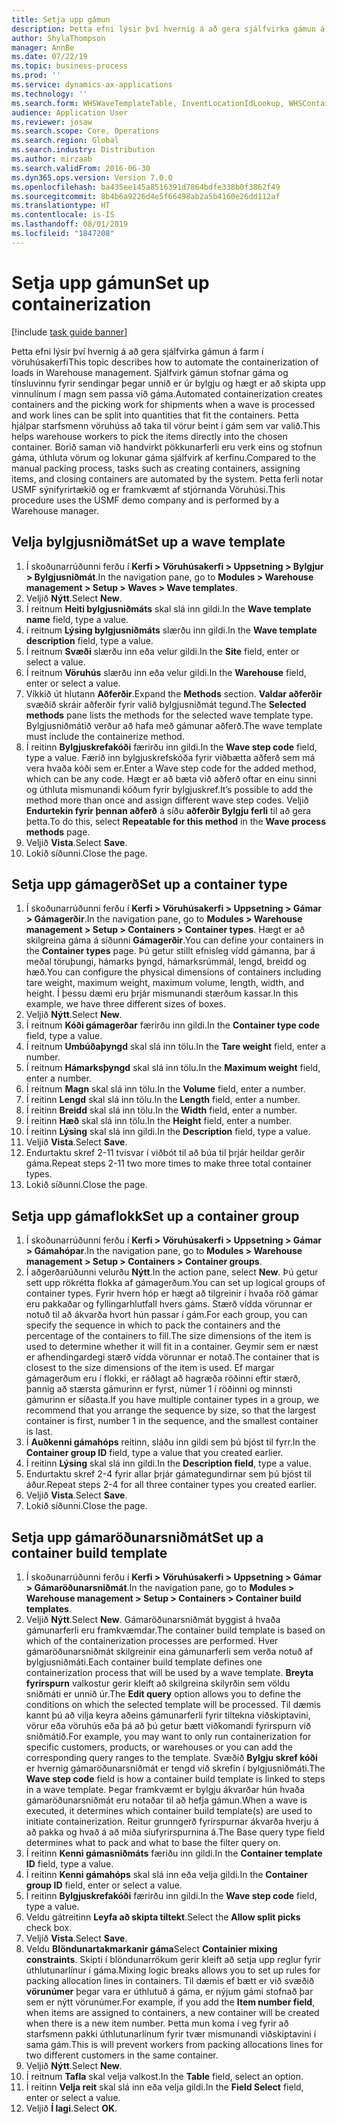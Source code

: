 ```yaml
---
title: Setja upp gámun
description: Þetta efni lýsir því hvernig á að gera sjálfvirka gámun á farm í vöruhúsakerfi
author: ShylaThompson
manager: AnnBe
ms.date: 07/22/19
ms.topic: business-process
ms.prod: ''
ms.service: dynamics-ax-applications
ms.technology: ''
ms.search.form: WHSWaveTemplateTable, InventLocationIdLookup, WHSContainerType, WHSContainerGroup, WHSContainerizationTable, WHSContainerizationBreak, WHSCreateContainerBreak
audience: Application User
ms.reviewer: josaw
ms.search.scope: Core, Operations
ms.search.region: Global
ms.search.industry: Distribution
ms.author: mirzaab
ms.search.validFrom: 2016-06-30
ms.dyn365.ops.version: Version 7.0.0
ms.openlocfilehash: ba435ee145a8516391d7864bdfe338b0f3862f49
ms.sourcegitcommit: 8b4b6a9226d4e5f66498ab2a5b4160e26dd112af
ms.translationtype: HT
ms.contentlocale: is-IS
ms.lasthandoff: 08/01/2019
ms.locfileid: "1847208"
---
```

# <a name="set-up-containerization"></a><span data-ttu-id="b36a3-103">Setja upp gámun</span><span class="sxs-lookup"><span data-stu-id="b36a3-103">Set up containerization</span></span>

[!include [task guide banner](../../includes/task-guide-banner.md)]

<span data-ttu-id="b36a3-104">Þetta efni lýsir því hvernig á að gera sjálfvirka gámun á farm í vöruhúsakerfi</span><span class="sxs-lookup"><span data-stu-id="b36a3-104">This topic describes how to automate the containerization of loads in Warehouse management.</span></span> <span data-ttu-id="b36a3-105">Sjálfvirk gámun stofnar gáma og tínsluvinnu fyrir sendingar þegar unnið er úr bylgju og hægt er að skipta upp vinnulínum í magn sem passa við gáma.</span><span class="sxs-lookup"><span data-stu-id="b36a3-105">Automated containerization creates containers and the picking work for shipments when a wave is processed and work lines can be split into quantities that fit the containers.</span></span> <span data-ttu-id="b36a3-106">Þetta hjálpar starfsmenn vöruhúss að taka til vörur beint í gám sem var valið.</span><span class="sxs-lookup"><span data-stu-id="b36a3-106">This helps warehouse workers to pick the items directly into the chosen container.</span></span> <span data-ttu-id="b36a3-107">Borið saman við handvirkt pökkunarferli eru verk eins og stofnun gáma, úthluta vörum og lokunar gáma sjálfvirk af kerfinu.</span><span class="sxs-lookup"><span data-stu-id="b36a3-107">Compared to the manual packing process, tasks such as creating containers, assigning items, and closing containers are automated by the system.</span></span> <span data-ttu-id="b36a3-108">Þetta ferli notar USMF sýnifyrirtækið og er framkvæmt af stjórnanda Vöruhúsi.</span><span class="sxs-lookup"><span data-stu-id="b36a3-108">This procedure uses the USMF demo company and is performed by a Warehouse manager.</span></span>


## <a name="set-up-a-wave-template"></a><span data-ttu-id="b36a3-109">Velja bylgjusniðmát</span><span class="sxs-lookup"><span data-stu-id="b36a3-109">Set up a wave template</span></span>
1. <span data-ttu-id="b36a3-110">Í skoðunarrúðunni ferðu í **Kerfi > Vöruhúsakerfi > Uppsetning > Bylgjur > Bylgjusniðmát**.</span><span class="sxs-lookup"><span data-stu-id="b36a3-110">In the navigation pane, go to **Modules > Warehouse management > Setup > Waves > Wave templates**.</span></span>
2. <span data-ttu-id="b36a3-111">Veljið **Nýtt**.</span><span class="sxs-lookup"><span data-stu-id="b36a3-111">Select **New**.</span></span>
3. <span data-ttu-id="b36a3-112">Í reitnum **Heiti bylgjusniðmáts** skal slá inn gildi.</span><span class="sxs-lookup"><span data-stu-id="b36a3-112">In the **Wave template name** field, type a value.</span></span>
4. <span data-ttu-id="b36a3-113">í reitnum **Lýsing bylgjusniðmáts** slærðu inn gildi.</span><span class="sxs-lookup"><span data-stu-id="b36a3-113">In the **Wave template description** field, type a value.</span></span>
5. <span data-ttu-id="b36a3-114">Í reitnum **Svæði** slærðu inn eða velur gildi.</span><span class="sxs-lookup"><span data-stu-id="b36a3-114">In the **Site** field, enter or select a value.</span></span>
6. <span data-ttu-id="b36a3-115">Í reitnum **Vöruhús** slærðu inn eða velur gildi.</span><span class="sxs-lookup"><span data-stu-id="b36a3-115">In the **Warehouse** field, enter or select a value.</span></span>
7. <span data-ttu-id="b36a3-116">Víkkið út hlutann **Aðferðir**.</span><span class="sxs-lookup"><span data-stu-id="b36a3-116">Expand the **Methods** section.</span></span> <span data-ttu-id="b36a3-117">**Valdar aðferðir** svæðið skráir aðferðir fyrir valið bylgjusniðmát tegund.</span><span class="sxs-lookup"><span data-stu-id="b36a3-117">The **Selected methods** pane lists the methods for the selected wave template type.</span></span> <span data-ttu-id="b36a3-118">Bylgjusniðmátið verður að hafa með gámunar aðferð.</span><span class="sxs-lookup"><span data-stu-id="b36a3-118">The wave template must include the containerize method.</span></span>  
8. <span data-ttu-id="b36a3-119">Í reitinn **Bylgjuskrefakóði** færirðu inn gildi.</span><span class="sxs-lookup"><span data-stu-id="b36a3-119">In the **Wave step code** field, type a value.</span></span> <span data-ttu-id="b36a3-120">Færið inn bylgjuskrefskóða fyrir viðbætta aðferð sem má vera hvaða kóði sem er.</span><span class="sxs-lookup"><span data-stu-id="b36a3-120">Enter a Wave step code for the added method, which can be any code.</span></span> <span data-ttu-id="b36a3-121">Hægt er að bæta við aðferð oftar en einu sinni og úthluta mismunandi kóðum fyrir bylgjuskref.</span><span class="sxs-lookup"><span data-stu-id="b36a3-121">It’s possible to add the method more than once and assign different wave step codes.</span></span> <span data-ttu-id="b36a3-122">Veljið **Endurtekin fyrir þennan aðferð** á síðu **aðferðir Bylgju ferli** til að gera þetta.</span><span class="sxs-lookup"><span data-stu-id="b36a3-122">To do this, select **Repeatable for this method** in the **Wave process methods** page.</span></span>  
9. <span data-ttu-id="b36a3-123">Veljið **Vista**.</span><span class="sxs-lookup"><span data-stu-id="b36a3-123">Select **Save**.</span></span>
10. <span data-ttu-id="b36a3-124">Lokið síðunni.</span><span class="sxs-lookup"><span data-stu-id="b36a3-124">Close the page.</span></span>

## <a name="set-up-a-container-type"></a><span data-ttu-id="b36a3-125">Setja upp gámagerð</span><span class="sxs-lookup"><span data-stu-id="b36a3-125">Set up a container type</span></span>
1. <span data-ttu-id="b36a3-126">Í skoðunarrúðunni ferðu í **Kerfi > Vöruhúsakerfi > Uppsetning > Gámar > Gámagerðir**.</span><span class="sxs-lookup"><span data-stu-id="b36a3-126">In the navigation pane, go to **Modules > Warehouse management > Setup > Containers > Container types**.</span></span> <span data-ttu-id="b36a3-127">Hægt er að skilgreina gáma á síðunni **Gámagerðir**.</span><span class="sxs-lookup"><span data-stu-id="b36a3-127">You can define your containers in the **Container types** page.</span></span> <span data-ttu-id="b36a3-128">Þú getur stillt efnisleg vídd gámanna, þar á meðal töruþungi, hámarks þyngd, hámarksrúmmál, lengd, breidd og hæð.</span><span class="sxs-lookup"><span data-stu-id="b36a3-128">You can configure the physical dimensions of containers including tare weight, maximum weight, maximum volume, length, width, and height.</span></span> <span data-ttu-id="b36a3-129">Í þessu dæmi eru þrjár mismunandi stærðum kassar.</span><span class="sxs-lookup"><span data-stu-id="b36a3-129">In this example, we have three different sizes of boxes.</span></span>  
2. <span data-ttu-id="b36a3-130">Veljið **Nýtt**.</span><span class="sxs-lookup"><span data-stu-id="b36a3-130">Select **New**.</span></span>
3. <span data-ttu-id="b36a3-131">Í reitnum **Kóði gámagerðar** færirðu inn gildi.</span><span class="sxs-lookup"><span data-stu-id="b36a3-131">In the **Container type code** field, type a value.</span></span>
4. <span data-ttu-id="b36a3-132">Í reitnum **Umbúðaþyngd** skal slá inn tölu.</span><span class="sxs-lookup"><span data-stu-id="b36a3-132">In the **Tare weight** field, enter a number.</span></span>
5. <span data-ttu-id="b36a3-133">Í reitnum **Hámarksþyngd** skal slá inn tölu.</span><span class="sxs-lookup"><span data-stu-id="b36a3-133">In the **Maximum weight** field, enter a number.</span></span>
6. <span data-ttu-id="b36a3-134">Í reitnum **Magn** skal slá inn tölu.</span><span class="sxs-lookup"><span data-stu-id="b36a3-134">In the **Volume** field, enter a number.</span></span>
7. <span data-ttu-id="b36a3-135">Í reitinn **Lengd** skal slá inn tölu.</span><span class="sxs-lookup"><span data-stu-id="b36a3-135">In the **Length** field, enter a number.</span></span>
8. <span data-ttu-id="b36a3-136">Í reitinn **Breidd** skal slá inn tölu.</span><span class="sxs-lookup"><span data-stu-id="b36a3-136">In the **Width** field, enter a number.</span></span>
9. <span data-ttu-id="b36a3-137">Í reitinn **Hæð** skal slá inn tölu.</span><span class="sxs-lookup"><span data-stu-id="b36a3-137">In the **Height** field, enter a number.</span></span>
10. <span data-ttu-id="b36a3-138">Í reitinn **Lýsing** skal slá inn gildi.</span><span class="sxs-lookup"><span data-stu-id="b36a3-138">In the **Description** field, type a value.</span></span>
11. <span data-ttu-id="b36a3-139">Veljið **Vista**.</span><span class="sxs-lookup"><span data-stu-id="b36a3-139">Select **Save**.</span></span>
13. <span data-ttu-id="b36a3-140">Endurtaktu skref 2-11 tvisvar í viðbót til að búa til þrjár heildar gerðir gáma.</span><span class="sxs-lookup"><span data-stu-id="b36a3-140">Repeat steps 2-11 two more times to make three total container types.</span></span>
14. <span data-ttu-id="b36a3-141">Lokið síðunni.</span><span class="sxs-lookup"><span data-stu-id="b36a3-141">Close the page.</span></span>

## <a name="set-up-a-container-group"></a><span data-ttu-id="b36a3-142">Setja upp gámaflokk</span><span class="sxs-lookup"><span data-stu-id="b36a3-142">Set up a container group</span></span>
1. <span data-ttu-id="b36a3-143">Í skoðunarrúðunni ferðu í **Kerfi > Vöruhúsakerfi > Uppsetning > Gámar > Gámahópar**.</span><span class="sxs-lookup"><span data-stu-id="b36a3-143">In the navigation pane, go to **Modules > Warehouse management > Setup > Containers > Container groups**.</span></span>
2. <span data-ttu-id="b36a3-144">Í aðgerðarúðunni velurðu **Nýtt**.</span><span class="sxs-lookup"><span data-stu-id="b36a3-144">In the action pane, select **New**.</span></span> <span data-ttu-id="b36a3-145">Þú getur sett upp rökrétta flokka af gámagerðum.</span><span class="sxs-lookup"><span data-stu-id="b36a3-145">You can set up logical groups of container types.</span></span> <span data-ttu-id="b36a3-146">Fyrir hvern hóp er hægt að tilgreinir í hvaða röð gámar eru pakkaðar og fyllingarhlutfall hvers gáms. Stærð vídda vörunnar er notuð til að ákvarða hvort hún passar í gám.</span><span class="sxs-lookup"><span data-stu-id="b36a3-146">For each group, you can specify the sequence in which to pack the containers and the percentage of the containers to fill.The size dimensions of the item is used to determine whether it will fit in a container.</span></span> <span data-ttu-id="b36a3-147">Geymir sem er næst er afhendingardegi stærð vídda vörunnar er notað.</span><span class="sxs-lookup"><span data-stu-id="b36a3-147">The container that is closest to the size dimensions of the item is used.</span></span> <span data-ttu-id="b36a3-148">Ef margar gámagerðum eru í flokki, er ráðlagt að hagræða röðinni eftir stærð, þannig að stærsta gámurinn er fyrst, númer 1 í röðinni og minnsti gámurinn er síðasta.</span><span class="sxs-lookup"><span data-stu-id="b36a3-148">If you have multiple container types in a group, we recommend that you arrange the sequence by size, so that the largest container is first, number 1 in the sequence, and the smallest container is last.</span></span>    
3. <span data-ttu-id="b36a3-149">Í **Auðkenni gámahóps** reitinn, sláðu inn gildi sem þú bjóst til fyrr.</span><span class="sxs-lookup"><span data-stu-id="b36a3-149">In the **Container group ID** field, type a value that you created earlier.</span></span>
4. <span data-ttu-id="b36a3-150">Í reitinn **Lýsing** skal slá inn gildi.</span><span class="sxs-lookup"><span data-stu-id="b36a3-150">In the **Description field**, type a value.</span></span>
5. <span data-ttu-id="b36a3-151">Endurtaktu skref 2-4 fyrir allar þrjár gámategundirnar sem þú bjóst til áður.</span><span class="sxs-lookup"><span data-stu-id="b36a3-151">Repeat steps 2-4 for all three container types you created earlier.</span></span>
6. <span data-ttu-id="b36a3-152">Veljið **Vista**.</span><span class="sxs-lookup"><span data-stu-id="b36a3-152">Select **Save**.</span></span>
7. <span data-ttu-id="b36a3-153">Lokið síðunni.</span><span class="sxs-lookup"><span data-stu-id="b36a3-153">Close the page.</span></span>

## <a name="set-up-a-container-build-template"></a><span data-ttu-id="b36a3-154">Setja upp gámaröðunarsniðmát</span><span class="sxs-lookup"><span data-stu-id="b36a3-154">Set up a container build template</span></span>
1. <span data-ttu-id="b36a3-155">Í skoðunarrúðunni ferðu í **Kerfi > Vöruhúsakerfi > Uppsetning > Gámar > Gámaröðunarsniðmát**.</span><span class="sxs-lookup"><span data-stu-id="b36a3-155">In the navigation pane, go to **Modules > Warehouse management > Setup > Containers > Container build templates**.</span></span>
2. <span data-ttu-id="b36a3-156">Veljið **Nýtt**.</span><span class="sxs-lookup"><span data-stu-id="b36a3-156">Select **New**.</span></span> <span data-ttu-id="b36a3-157">Gámaröðunarsniðmát byggist á hvaða gámunarferli eru framkvæmdar.</span><span class="sxs-lookup"><span data-stu-id="b36a3-157">The container build template is based on which of the containerization processes are performed.</span></span> <span data-ttu-id="b36a3-158">Hver gámaröðunarsniðmát skilgreinir eina gámunarferli sem verða notuð af bylgjusniðmáti.</span><span class="sxs-lookup"><span data-stu-id="b36a3-158">Each container build template defines one containerization process that will be used by a wave template.</span></span> <span data-ttu-id="b36a3-159">**Breyta fyrirspurn** valkostur gerir kleift að skilgreina skilyrðin sem völdu sniðmáti er unnið úr.</span><span class="sxs-lookup"><span data-stu-id="b36a3-159">The **Edit query** option allows you to define the conditions on which the selected template will be processed.</span></span> <span data-ttu-id="b36a3-160">Til dæmis kannt þú að vilja keyra aðeins gámunarferli fyrir tiltekna viðskiptavini, vörur eða vöruhús eða þá að þú getur bætt viðkomandi fyrirspurn við sniðmátið.</span><span class="sxs-lookup"><span data-stu-id="b36a3-160">For example, you may want to only run containerization for specific customers, products, or warehouses or you can add the corresponding query ranges to the template.</span></span> <span data-ttu-id="b36a3-161">Svæðið **Bylgju skref kóði** er hvernig gámaröðunarsniðmát er tengd við skrefin í bylgjusniðmáti.</span><span class="sxs-lookup"><span data-stu-id="b36a3-161">The **Wave step code** field is how a container build template is linked to steps in a wave template.</span></span> <span data-ttu-id="b36a3-162">Þegar framkvæmt er bylgju ákvarðar hún hvaða gámaröðunarsniðmát eru notaðar til að hefja gámun.</span><span class="sxs-lookup"><span data-stu-id="b36a3-162">When a wave is executed, it determines which container build template(s) are used to initiate containerization.</span></span> <span data-ttu-id="b36a3-163">Reitur grunngerð fyrirspurnar ákvarða hverju á að pakka og hvað á að miða síufyrirspurnina á.</span><span class="sxs-lookup"><span data-stu-id="b36a3-163">The Base query type field determines what to pack and what to base the filter query on.</span></span> 
3. <span data-ttu-id="b36a3-164">Í reitinn **Kenni gámasniðmáts** færiðu inn gildi.</span><span class="sxs-lookup"><span data-stu-id="b36a3-164">In the **Container template ID** field, type a value.</span></span>
4. <span data-ttu-id="b36a3-165">Í reitinn **Kenni gámahóps** skal slá inn eða velja gildi.</span><span class="sxs-lookup"><span data-stu-id="b36a3-165">In the **Container group ID** field, enter or select a value.</span></span>
5. <span data-ttu-id="b36a3-166">Í reitinn **Bylgjuskrefakóði** færirðu inn gildi.</span><span class="sxs-lookup"><span data-stu-id="b36a3-166">In the **Wave step code** field, type a value.</span></span>
6. <span data-ttu-id="b36a3-167">Veldu gátreitinn **Leyfa að skipta tiltekt**.</span><span class="sxs-lookup"><span data-stu-id="b36a3-167">Select the **Allow split picks** check box.</span></span>
7. <span data-ttu-id="b36a3-168">Veljið **Vista**.</span><span class="sxs-lookup"><span data-stu-id="b36a3-168">Select **Save**.</span></span>
8. <span data-ttu-id="b36a3-169">Veldu **Blöndunartakmarkanir gáma**</span><span class="sxs-lookup"><span data-stu-id="b36a3-169">Select **Containier mixing constraints**.</span></span> <span data-ttu-id="b36a3-170">Skipti í blöndunarrökum gerir kleift að setja upp reglur fyrir úthlutunarlínur í gáma.</span><span class="sxs-lookup"><span data-stu-id="b36a3-170">Mixing logic breaks allows you to set up rules for packing allocation lines in containers.</span></span> <span data-ttu-id="b36a3-171">Til dæmis ef bætt er við svæðið **vörunúmer** þegar vara er úthlutuð á gáma, er nýjum gámi stofnað þar sem er nýtt vörunúmer.</span><span class="sxs-lookup"><span data-stu-id="b36a3-171">For example, if you add the **Item number field**, when items are assigned to containers, a new container will be created when there is a new item number.</span></span> <span data-ttu-id="b36a3-172">Þetta mun koma í veg fyrir að starfsmenn pakki úthlutunarlínum fyrir tvær mismunandi viðskiptavini í sama gám.</span><span class="sxs-lookup"><span data-stu-id="b36a3-172">This is will prevent workers from packing allocations lines for two different customers in the same container.</span></span>  
9. <span data-ttu-id="b36a3-173">Veljið **Nýtt**.</span><span class="sxs-lookup"><span data-stu-id="b36a3-173">Select **New**.</span></span>
10. <span data-ttu-id="b36a3-174">Í reitnum **Tafla** skal velja valkost.</span><span class="sxs-lookup"><span data-stu-id="b36a3-174">In the **Table** field, select an option.</span></span>
11. <span data-ttu-id="b36a3-175">Í reitinn **Velja reit** skal slá inn eða velja gildi.</span><span class="sxs-lookup"><span data-stu-id="b36a3-175">In the **Field Select** field, enter or select a value.</span></span>
12. <span data-ttu-id="b36a3-176">Veljið **Í lagi**.</span><span class="sxs-lookup"><span data-stu-id="b36a3-176">Select **OK**.</span></span>

